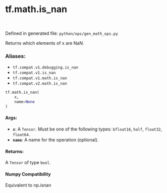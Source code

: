 <div itemscope itemtype="http://developers.google.com/ReferenceObject">
<meta itemprop="name" content="tf.math.is_nan" />
<meta itemprop="path" content="Stable" />
</div>

# tf.math.is_nan

<!-- Insert buttons -->

<table class="tfo-notebook-buttons tfo-api" align="left">
</table>

Defined in generated file: `python/ops/gen_math_ops.py`



<!-- Start diff -->
Returns which elements of x are NaN.

### Aliases:

* `tf.compat.v1.debugging.is_nan`
* `tf.compat.v1.is_nan`
* `tf.compat.v1.math.is_nan`
* `tf.compat.v2.math.is_nan`


``` python
tf.math.is_nan(
    x,
    name=None
)
```



<!-- Placeholder for "Used in" -->



#### Args:


* <b>`x`</b>: A `Tensor`. Must be one of the following types: `bfloat16`, `half`, `float32`, `float64`.
* <b>`name`</b>: A name for the operation (optional).


#### Returns:

A `Tensor` of type `bool`.


#### Numpy Compatibility
Equivalent to np.isnan

